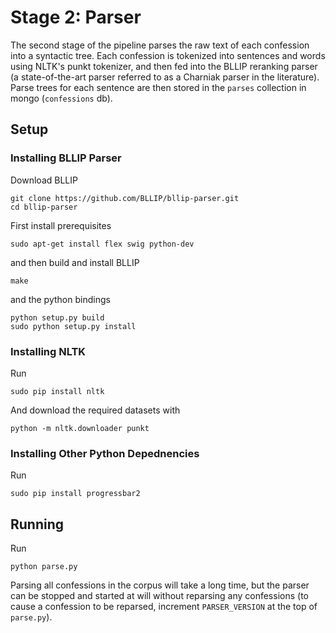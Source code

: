 # Stage 2: Parser
The second stage of the pipeline parses the raw text of each confession into a syntactic tree. Each confession is tokenized into sentences and words using NLTK's punkt tokenizer, and then fed into the BLLIP reranking parser (a state-of-the-art parser referred to as a Charniak parser in the literature). Parse trees for each sentence are then stored in the `parses` collection in mongo (`confessions` db).

## Setup
### Installing BLLIP Parser
   Download BLLIP
   
    git clone https://github.com/BLLIP/bllip-parser.git
    cd bllip-parser

First install prerequisites

    sudo apt-get install flex swig python-dev
    
and then build and install BLLIP

    make

and the python bindings

    python setup.py build
    sudo python setup.py install

### Installing NLTK
Run

    sudo pip install nltk

And download the required datasets with

    python -m nltk.downloader punkt

### Installing Other Python Depednencies
Run

    sudo pip install progressbar2

## Running
Run

    python parse.py

Parsing all confessions in the corpus will take a long time, but the parser can be stopped and started at will without reparsing any confessions (to cause a confession to be reparsed, increment `PARSER_VERSION` at the top of `parse.py`).
